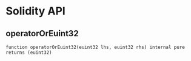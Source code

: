 # Solidity API

## operatorOrEuint32

```solidity
function operatorOrEuint32(euint32 lhs, euint32 rhs) internal pure returns (euint32)
```

